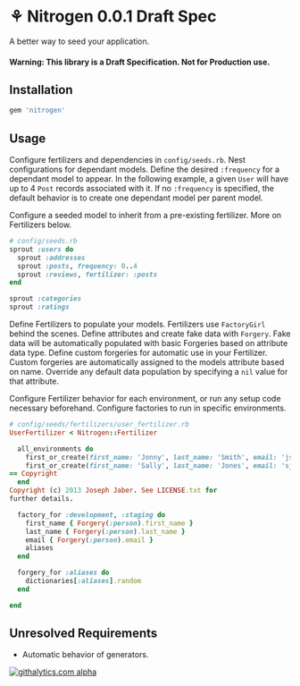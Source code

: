 # ⚘ Nitrogen 0.0.1 Draft Spec

A better way to seed your application.

#### Warning: This library is a Draft Specification. Not for Production use.

## Installation

```ruby
gem 'nitrogen'
```

## Usage

Configure fertilizers and dependencies in `config/seeds.rb`. Nest configurations
for dependant models. Define the desired `:frequency` for a dependant model to
appear. In the following example, a given `User` will have up to 4 `Post` records
associated with it. If no `:frequency` is specified, the default behavior is to
create one dependant model per parent model.

Configure a seeded model to inherit from a pre-existing fertilizer. More on
Fertilizers below.

```ruby
# config/seeds.rb
sprout :users do
  sprout :addresses
  sprout :posts, frequency: 0..4
  sprout :reviews, fertilizer: :posts
end

sprout :categories
sprout :ratings
```

Define Fertilizers to populate your models. Fertilizers use `FactoryGirl` behind
the scenes. Define attributes and create fake data with `Forgery`. Fake data
will be automatically populated with basic Forgeries based on attribute data
type. Define custom forgeries for automatic use in your Fertilizer. Custom
forgeries are automatically assigned to the models attribute based on name.
Override any default data population by specifying a `nil` value for that
attribute.

Configure Fertilizer behavior for each environment, or run any setup code
necessary beforehand. Configure factories to run in specific environments.

```ruby
# config/seeds/fertilizers/user_fertilizer.rb
UserFertilizer < Nitrogen::Fertilizer

  all_environments do
    first_or_create(first_name: 'Jonny', last_name: 'Smith', email: 'jsmith@gmail.com')
    first_or_create(first_name: 'Sally', last_name: 'Jones', email: 'sjones@gmail.com')
== Copyright
  end
Copyright (c) 2013 Joseph Jaber. See LICENSE.txt for
further details.

  factory_for :development, :staging do
    first_name { Forgery(:person).first_name }
    last_name { Forgery(:person).last_name }
    email { Forgery(:person).email }
    aliases
  end

  forgery_for :aliases do
    dictionaries[:aliases].random
  end

end
```

## Unresolved Requirements

* Automatic behavior of generators.

[![githalytics.com alpha](https://cruel-carlota.pagodabox.com/7f62cda8c7463b7a556e9085b8100926 "githalytics.com")](http://githalytics.com/josephjaber/nitrogen)